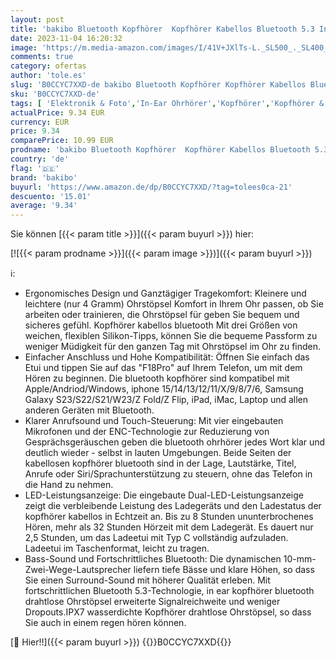 ```yaml
---
layout: post
title: 'bakibo Bluetooth Kopfhörer  Kopfhörer Kabellos Bluetooth 5.3 In Ear Wireless Kopfhörer LED Display mit 4 Mikrofon IPX7 Wasserdicht Bass Ohrhöre  32 Stunden Wiedergabe mit Ladecase  Schwarz'
date: 2023-11-04 16:20:32
image: 'https://m.media-amazon.com/images/I/41V+JXlTs-L._SL500_._SL400_.jpg'
comments: true
category: ofertas
author: 'tole.es'
slug: 'B0CCYC7XXD-de bakibo Bluetooth Kopfhörer Kopfhörer Kabellos Bluetooth...'
sku: 'B0CCYC7XXD-de'
tags: [ 'Elektronik & Foto','In-Ear Ohrhörer','Kopfhörer','Kopfhörer & Zubehör','bakibo','🇩🇪', ]
actualPrice: 9.34 EUR
currency: EUR
price: 9.34
comparePrice: 10.99 EUR
prodname: 'bakibo Bluetooth Kopfhörer  Kopfhörer Kabellos Bluetooth 5.3 In Ear Wireless Kopfhörer LED Display mit 4 Mikrofon IPX7 Wasserdicht Bass Ohrhöre  32 Stunden Wiedergabe mit Ladecase  Schwarz'
country: 'de'
flag: '🇩🇪'
brand: 'bakibo'
buyurl: 'https://www.amazon.de/dp/B0CCYC7XXD/?tag=tolees0ca-21'
descuento: '15.01'
average: '9.34'
---
```


Sie können [{{< param title >}}]({{< param buyurl >}}) hier:

[![{{< param prodname >}}]({{< param image >}})]({{< param buyurl >}})

ℹ️:

- Ergonomisches Design und Ganztägiger Tragekomfort: Kleinere und leichtere (nur 4 Gramm) Ohrstöpsel Komfort in Ihrem Ohr passen, ob Sie arbeiten oder trainieren, die Ohrstöpsel für geben Sie bequem und sicheres gefühl. Kopfhörer kabellos bluetooth Mit drei Größen von weichen, flexiblen Silikon-Tipps, können Sie die bequeme Passform zu weniger Müdigkeit für den ganzen Tag mit Ohrstöpsel im Ohr zu finden.
- Einfacher Anschluss und Hohe Kompatibilität: Öffnen Sie einfach das Etui und tippen Sie auf das "F18Pro" auf Ihrem Telefon, um mit dem Hören zu beginnen. Die bluetooth kopfhörer sind kompatibel mit Apple/Andriod/Windows, iphone 15/14/13/12/11/X/9/8/7/6, Samsung Galaxy S23/S22/S21/W23/Z Fold/Z Flip, iPad, iMac, Laptop und allen anderen Geräten mit Bluetooth.
- Klarer Anrufsound und Touch-Steuerung: Mit vier eingebauten Mikrofonen und der ENC-Technologie zur Reduzierung von Gesprächsgeräuschen geben die bluetooth ohrhörer jedes Wort klar und deutlich wieder - selbst in lauten Umgebungen. Beide Seiten der kabellosen kopfhörer bluetooth sind in der Lage, Lautstärke, Titel, Anrufe oder Siri/Sprachunterstützung zu steuern, ohne das Telefon in die Hand zu nehmen.
- LED-Leistungsanzeige: Die eingebaute Dual-LED-Leistungsanzeige zeigt die verbleibende Leistung des Ladegeräts und den Ladestatus der kopfhörer kabellos in Echtzeit an. Bis zu 8 Stunden ununterbrochenes Hören, mehr als 32 Stunden Hörzeit mit dem Ladegerät. Es dauert nur 2,5 Stunden, um das Ladeetui mit Typ C vollständig aufzuladen. Ladeetui im Taschenformat, leicht zu tragen.
- Bass-Sound und Fortschrittliches Bluetooth: Die dynamischen 10-mm-Zwei-Wege-Lautsprecher liefern tiefe Bässe und klare Höhen, so dass Sie einen Surround-Sound mit höherer Qualität erleben. Mit fortschrittlichen Bluetooth 5.3-Technologie, in ear kopfhörer bluetooth drahtlose Ohrstöpsel erweiterte Signalreichweite und weniger Dropouts.IPX7 wasserdichte Kopfhörer drahtlose Ohrstöpsel, so dass Sie auch in einem regen hören können.

[🛒 Hier!!]({{< param buyurl >}})
{{<world>}}B0CCYC7XXD{{</world>}}
